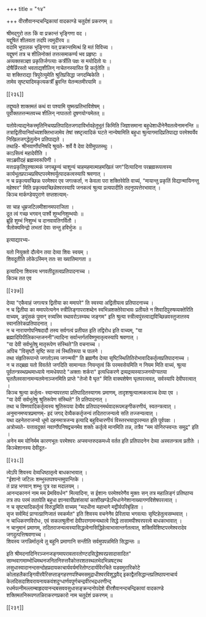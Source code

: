 +++
title = "१४"

+++
वीरशैवानन्दचन्द्रिकायां वादकाण्डे चतुर्दशं प्रकरणम् ॥  
  
श्रीमद्गुरो ततः किं वा प्रक्रान्तं भृङ्गिणा वद ।  
यद्दूषितं शीलवता तदपि त्वमुदीरय ॥  
वदामि भूपालक भृङ्गिणा यत् प्रक्रान्तमित्थं हि मतं विविच्य ।  
यद्दूषणं तत्र च शीलिनोक्तं तत्तत्समाकर्ण्य भव प्रहृष्टः ॥  
अव्यक्तसञ्ज्ञा प्रकृतिर्जगत्याः कर्त्रीति पक्षः स मयोदितो यः ।  
दोषैर्न्निरस्तो भवताद्यशीलिन् नाचेतनस्यास्ति हि कर्तृतेति ॥  
या शक्तिराद्या त्रिपुरेत्युमेति श्रुतिप्रसिद्धा जगदम्बिकेति ।  
तामेव सृष्ट्यादिमकृत्यकर्त्रीं ब्रुवन्ति येतन्मतमीरयामि ॥

[[२३६]]

तद्दूष्यते शाक्तमतं कथं वा पश्यामि युष्मत्प्रतिभाविशेषम् ।  
पूर्वोक्ततत्तन्मतवच्च शीलिन् नापाततो दूषणयोग्यमेतत् ॥  
  
यतोवेत्याद्यनेकस्मृतिनिचयप्रतिपादितजगदाविर्भावहेतुभूतं किमिति जिज्ञासमाना बहुधेशाधीनेनैवतत्वेनामनन्ति ॥   
तत्राद्वितीयानिर्वाच्यशक्तिभाजामेव तेषां स्रष्टृत्वादिकं घटते नान्येषामिति बहुधा श्रुत्यागमादिप्रतिपाद्या परमेश्वर्येव निखिलजगद्धेतुत्वेन प्रतिपाद्यते ।  
तथाहि- श्रीनवार्णोपनिषदि श्रूयते- शर्वे वै देवा देवीमुपतस्थुः ।  
काऽसित्वं महादेवीति ।  
साऽब्रवीदहं ब्रह्मस्वरूपिणी ।  
मत्तःप्रकृतिपुरुषात्मकं जगच्छून्यं चाशून्यं चाहमहमात्माहमखिलं जग"दित्यादिना परब्रह्मरूपत्वस्य कार्यभूतप्रपञ्चप्रविष्टपरमेश्वर्युत्पादकत्वस्यापि श्रवणात् ।  
न च प्रकृत्यवच्छिन्नः परमेश्वर एव जगत्कर्ता, न केवला परा शक्तिरेवेति वाच्यं, "मायान्तु प्रकृतिं विद्यान्मायिनन्तु महेश्वर" मिति प्रकृत्यवच्छिन्नेश्वरस्यापि जनकत्वं श्रुत्या प्रत्यपादीति तदनुपपत्तेरभावात् ।  
किञ्च मार्कण्डेयपुराणे सप्तशत्याम्-  
  
सा चाह धूम्रजटिलमीशानमपराजिता ।  
दूत त्वं गच्छ भगवन् पार्श्वे शुम्भनिशुम्भयोः ॥  
ब्रूहि शुम्भं निशुम्भं च दानवावतिगर्वितौ ।  
त्रैलोक्यमिन्द्रो लभतां देवाः सन्तु हविर्भुजः ॥  
  
इत्याद्यारभ्य-  
  
यतो नियुक्तो दौत्येन तया देव्या शिवः स्वयम् ।  
शिवदूतीति लोकेऽस्मिन् ततः सा ख्यातिमागता ॥  
  
इत्यादिना शिवस्य भगवतीदूतत्वप्रतिपादनाच्च ।  
किञ्च तत एव

[[२३७]]

देव्या "एकैवाहं जगत्यत्र द्वितीया का ममापरे" ति स्वस्या अद्वितीयत्व प्रतिपादनाच्च ।  
न च द्वितीया का ममापरेत्यनेन स्त्रीलिङ्गापराशब्देन स्वभिन्नशक्तेरेवाभावः प्रतीयते न शिवादिपुरुषव्यक्तेरिति वाच्यम्, ङपुंसकं पुमान् स्त्र्यस्मि स्थावरोऽस्म्यथ जङ्गम" इति श्रुत्या स्त्रीत्वपुंस्त्वाद्यविच्छिन्नवस्तुजातस्य स्वानतिरेकप्रतिपादनात् ।  
न च नारायणोपनिषदादौ तस्य सर्वगत्वं प्रतीयत इति तद्विरोध इति वाच्यम्, "या ब्रह्मादिपिपीलिकान्तजननी"त्यादिना सर्वान्तर्गतविष्णुमातृत्वस्यापि श्रवणात् ।  
"या देवी सर्वभूतेषु मातृरूपेण संस्थिते"ति वचनाच्च ।  
अपिच "विसृष्टौ सृष्टि रूपा त्वं स्थितिरूपा च पालने ।  
तथा संहृतिरूपान्ते जगतोऽस्य जगन्मयी" ति ब्रह्मणैव देव्या सृष्टिस्थितितिरोभावादिकर्तृत्वप्रतिपादनाच्च ।  
न च तद्ब्रह्म यतो विवर्तते जगदिति सामान्यतः नियन्तृत्वं किं परमवसेयमिति न नियम मिति वाच्यं, श्रूत्या पूर्वतन्त्रस्थप्रथमाध्याये नामधेयपादे "अक्ताः शर्करा" इत्यधिकरणे द्रव्यद्रव्यस्याञ्जनयोग्यतया घृततैलवसानामन्यतमेनाञ्जनमिति प्राप्ते "तेजो वै घृत" मिति वाक्यशेषेण घृतपरत्ववत्, सर्वस्यापि देवीपरत्वात् ।  
किञ्च श्रुत्या कर्तृत्व- स्यान्यपरतया प्रतिपादितस्यागमः प्रमाणम्, तादृशश्रुत्यात्मकत्वञ्च देव्या एव ।  
"या देवी सर्वभूतेषु श्रुतिरूपेण संस्थिते" ति प्रतिपादनात् ।  
तथा च विष्णवादिकर्तृत्वस्य श्रुतिरूपया देव्यैव प्रतिपादनमर्थवादरूपमङ्गीकरणीयं, स्वतन्त्रत्वात् ।   
अनुमानमप्यत्रप्रमाणम्- इदं जगद् देव्यैककर्तृजन्यं तदितराजन्यत्वे सति तज्जन्यत्वात् ।  
यथा दहनेतराजन्यो धूमो दहनमात्रजन्य इत्यादि बहुविचारणीयं विस्तरभयादुपरम्यत इति पूर्वपक्षः ।  
अत्रोच्यते- यत्तावदुक्तं नवार्णोपनिषद्वचनमेव शक्तेः कर्तृत्वे मानमिति तन्न, तत्रैव "मम योनिरप्स्वन्तः समुद्र" इति ।  
अनेन मम योनिर्मम कारणभूतः परमेश्वरः अप्स्वन्तरुदकमध्ये वर्तत इति प्रतिपादनेन देव्या अस्वतन्त्रत्व प्रतीतेः ।  
किञ्चेशानस्य देवीदूत-

[[२३८]]

त्वेऽपि शिवस्य देव्यधिष्ठातृत्वे बाधकाभावात् ।  
"ईशानो जटिलः शम्भुस्तपश्यन्तमुपान्तिके ।  
तं प्राह भगवान् शम्भुः पुत्र रक्ष मदालयम् ।  
आनन्दकाननं नाम मम प्रेमविवर्धन" मित्यादिना, स ईशानः परमेश्वरेणैव मुक्तः सन् तत्र महालिङ्गं प्रतिष्ठाप्य तत्र तपः परमं ततापेति बहुधा ज्ञानवापीप्रशंसायां काशीखण्डेऽभिधानेनेशानाख्यागणविशेषपरत्वात् ।  
न च सृष्ट्यादिकर्तृत्वं विरुद्धमिति वाच्यम् "मदधीना महाभागे मद्वीर्यपरिबृंहिता ।  
सृज सर्वमिदं प्राग्वत्प्राणिजातं स्वकर्मत" इति शिवस्य वचनेनैव प्रेरिताया भगवत्याः सृष्टिहेतुत्वसम्भवात् ।  
न चाधिकरणविरोधः, एवं सकलश्रुतीनां देवीपराणामन्यथात्वे सिद्धे तासामपीश्वरपरत्वे बाधकाभावात् ।  
न चानुमानं प्रमाणम्, तदितराजन्यत्वस्यासिद्धत्वेनासिद्धिहेत्वाभासान्तर्गतत्वात्, शक्तिविशिष्टपरमेश्वरादेव जगदुत्पत्तिश्रवणाच्च ।  
शिवस्य जगन्निर्मातृत्वे तु बहूनि प्रमाणानि सन्तीति सर्वमुपपन्नमिति सिद्धान्तः ॥  
  
इति श्रीमदनादिनिरञ्जनजङ्गमापरावतारतोण्टदसिद्धेश्वरप्रसादासादित" साम्भवागमाम्भोधिमथनजनितनिरुत्तरैकोत्तरशतस्थलभेदभिन्नषट्स्थ लसुधास्वादानन्दसन्दोहप्रदायकाचार्यवर्यमरितोण्टदार्यविरचिते यडवमुरारिकोटे कोलाहलैकाङ्गिवीरवैरिसप्ताङ्गहरणपश्चिमसमुद्राधीश्वरविशुद्धवैद् इकाद्वैतसिद्धान्तप्रतिष्ठापनाचार्य केलदिसदाशिवरायनायकवंशदुग्धार्णवपूर्णचन्द्रवीरभद्रधरणीन्द् रधर्मपत्नीमल्लाम्बाहृदयानन्दबसववसुधासङ्क्रन्दनोपदेशे वीरशैवानन्दचन्द्रिकायां वादकाण्डे शक्तिमतनिरूपणतन्निराकरणप्रकारो नाम चतुर्दशं प्रकरणम् ॥

[[२३९]]